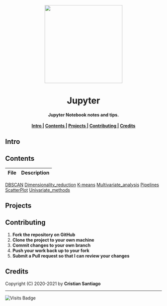 
<div align = 'center'>
  <img  src='https://user-images.githubusercontent.com/75224625/114259319-68afc200-99a3-11eb-9230-fc20fe66d32b.png' width= 250>
</div>

<h1 align='center'> Jupyter</h1>

<h4 align='center'>Jupyter Notebook notes and tips. </h4>


<p align= 'center'> 
  <b>
    <a href ='#intro' > Intro </a>|
    <a href ='#contents' > Contents </a>|
    <a href ='#project' > Projects </a>|
    <a href ='#contribute'>Contributing </a>|
    <a href ='#credits' > Credits </a>
  </b>
</p>

<h2>
  <a name="intro">Intro </a> 
</h2>

<h2>
  <a name="contents">Contents </a> 
</h2>

File | Description
----------|-------------------------------------------
[DBSCAN](https://github.com/engcristian/Python/blob/main/Jupyter/DBSCAN.ipynb)
[Dimensionality_reduction](https://github.com/engcristian/Python/blob/main/Jupyter/Dimensionality_reduction.ipynb)
[K-means](https://github.com/engcristian/Python/blob/main/Jupyter/K-means)
[Multivariate_analysis](https://github.com/engcristian/Python/blob/main/Jupyter/Multivariate_analysis)
[Pipelines](https://github.com/engcristian/Python/blob/main/Jupyter/Pipelines)
[ScatterPlot](https://github.com/engcristian/Python/blob/main/Jupyter/ScatterPlot)
[Univariate_methods](https://github.com/engcristian/Python/blob/main/Jupyter/Univariate_methods)


<h2>
  <a name="project">Projects </a> 
</h2>


<h2>
  <a name="contribute">Contributing </a> 
</h2>


1. **Fork the repository on GitHub**
2. **Clone the project to your own machine**
3. **Commit changes to your own branch**
4. **Push your work back up to your fork**
5. **Submit a Pull request so that I can review your changes**

<h2>
  <a name="credits">Credits </a> 
</h2>

Copyright (C) 2020-2021 by **Cristian Santiago** 
___
![Visits Badge](https://badges.pufler.dev/visits/engcristian/Python/tree/main/Jupyter)








